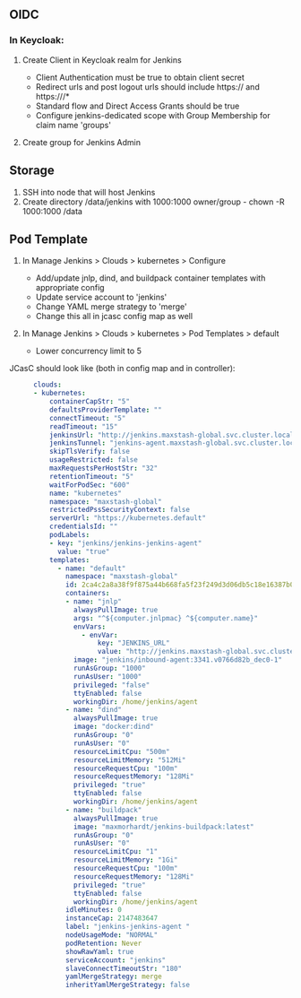 ## OIDC

### In Keycloak:
1. Create Client in Keycloak realm for Jenkins
   - Client Authentication must be true to obtain client secret
   - Redirect urls and post logout urls should include https://<dns> and https://<dns>/*
   - Standard flow and Direct Access Grants should be true
   - Configure jenkins-dedicated scope with Group Membership for claim name 'groups'

2. Create group for Jenkins Admin

## Storage
1. SSH into node that will host Jenkins
2. Create directory /data/jenkins with 1000:1000 owner/group - chown -R 1000:1000 /data

## Pod Template
1. In Manage Jenkins > Clouds > kubernetes > Configure
   - Add/update jnlp, dind, and buildpack container templates with appropriate config
   - Update service account to 'jenkins'
   - Change YAML merge strategy to 'merge'
   - Change this all in jcasc config map as well

2. In Manage Jenkins > Clouds > kubernetes > Pod Templates > default
   - Lower concurrency limit to 5

JCasC should look like (both in config map and in controller):

```yaml
      clouds:
      - kubernetes:
          containerCapStr: "5"
          defaultsProviderTemplate: ""
          connectTimeout: "5"
          readTimeout: "15"
          jenkinsUrl: "http://jenkins.maxstash-global.svc.cluster.local:8080"
          jenkinsTunnel: "jenkins-agent.maxstash-global.svc.cluster.local:50000"
          skipTlsVerify: false
          usageRestricted: false
          maxRequestsPerHostStr: "32"
          retentionTimeout: "5"
          waitForPodSec: "600"
          name: "kubernetes"
          namespace: "maxstash-global"
          restrictedPssSecurityContext: false
          serverUrl: "https://kubernetes.default"
          credentialsId: ""
          podLabels:
          - key: "jenkins/jenkins-jenkins-agent"
            value: "true"
          templates:
            - name: "default"
              namespace: "maxstash-global"
              id: 2ca4c2a8a38f9f875a44b668fa5f23f249d3d06db5c18e16387b0c85d7e8bafa
              containers:
              - name: "jnlp"
                alwaysPullImage: true
                args: "^${computer.jnlpmac} ^${computer.name}"
                envVars:
                  - envVar:
                      key: "JENKINS_URL"
                      value: "http://jenkins.maxstash-global.svc.cluster.local:8080/"
                image: "jenkins/inbound-agent:3341.v0766d82b_dec0-1"
                runAsGroup: "1000"
                runAsUser: "1000"
                privileged: "false"
                ttyEnabled: false
                workingDir: /home/jenkins/agent  
              - name: "dind"
                alwaysPullImage: true
                image: "docker:dind"
                runAsGroup: "0"
                runAsUser: "0"
                resourceLimitCpu: "500m"
                resourceLimitMemory: "512Mi"
                resourceRequestCpu: "100m"
                resourceRequestMemory: "128Mi"
                privileged: "true"
                ttyEnabled: false
                workingDir: /home/jenkins/agent
              - name: "buildpack"
                alwaysPullImage: true
                image: "maxmorhardt/jenkins-buildpack:latest"
                runAsGroup: "0"
                runAsUser: "0"
                resourceLimitCpu: "1"
                resourceLimitMemory: "1Gi"
                resourceRequestCpu: "100m"
                resourceRequestMemory: "128Mi"
                privileged: "true"
                ttyEnabled: false
                workingDir: /home/jenkins/agent
              idleMinutes: 0
              instanceCap: 2147483647
              label: "jenkins-jenkins-agent "
              nodeUsageMode: "NORMAL"
              podRetention: Never
              showRawYaml: true
              serviceAccount: "jenkins"
              slaveConnectTimeoutStr: "180"
              yamlMergeStrategy: merge
              inheritYamlMergeStrategy: false
```